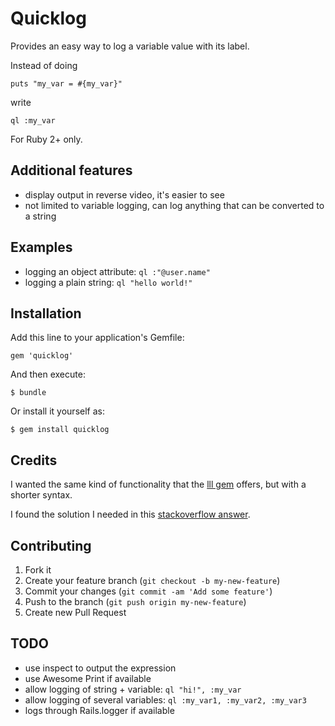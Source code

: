 # Quicklog

Provides an easy way to log a variable value with its label.

Instead of doing

    puts "my_var = #{my_var}"

write

    ql :my_var

For Ruby 2+ only.

## Additional features

* display output in reverse video, it's easier to see
* not limited to variable logging, can log anything that can be converted to a string

## Examples

* logging an object attribute: `ql :"@user.name"`
* logging a plain string: `ql "hello world!"`

## Installation

Add this line to your application's Gemfile:

    gem 'quicklog'

And then execute:

    $ bundle

Or install it yourself as:

    $ gem install quicklog

## Credits

I wanted the same kind of functionality that the [lll gem](http://rubygems.org/gems/lll) offers, but with a shorter syntax.

I found the solution I needed in this [stackoverflow answer](http://stackoverflow.com/a/1385047/117704).

## Contributing

1. Fork it
2. Create your feature branch (`git checkout -b my-new-feature`)
3. Commit your changes (`git commit -am 'Add some feature'`)
4. Push to the branch (`git push origin my-new-feature`)
5. Create new Pull Request

## TODO

* use inspect to output the expression
* use Awesome Print if available
* allow logging of string + variable: `ql "hi!", :my_var`
* allow logging of several variables: `ql :my_var1, :my_var2, :my_var3`
* logs through Rails.logger if available
